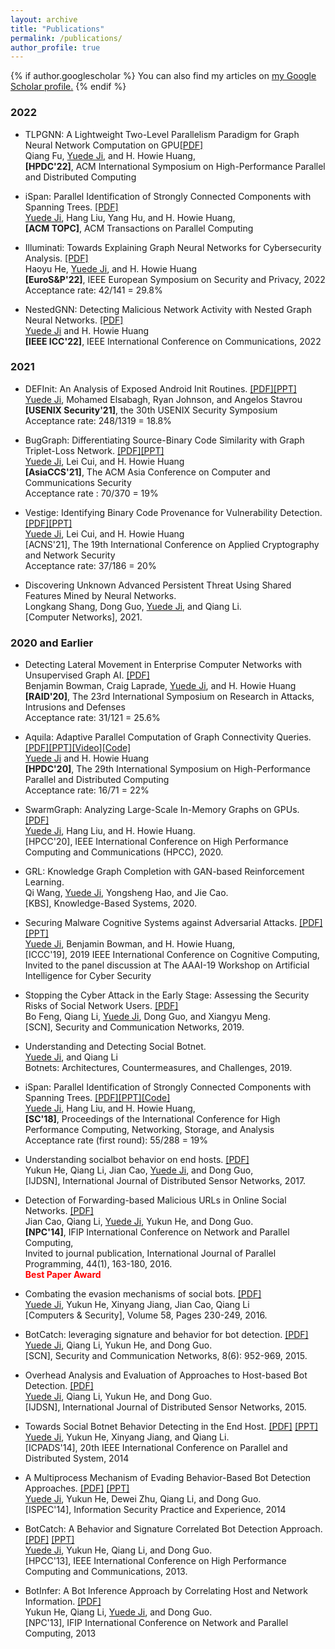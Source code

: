 ```yaml
---
layout: archive
title: "Publications"
permalink: /publications/
author_profile: true
---
```

{% if author.googlescholar %}
  You can also find my articles on <u><a href="{{author.googlescholar}}">my Google Scholar profile</a>.</u>
{% endif %}

### 2022

* TLPGNN: A Lightweight Two-Level Parallelism Paradigm for Graph Neural Network Computation on GPU[[PDF]](../files/22_hpdc_TLPGNN.pdf)<br/>Qiang Fu, <u>Yuede Ji</u>, and H. Howie Huang,<br/><strong>[HPDC'22]</strong>, ACM International Symposium on High-Performance Parallel and Distributed Computing<br/>

* iSpan: Parallel Identification of Strongly Connected Components with Spanning Trees. [[PDF]](.)<br/><u>Yuede Ji</u>, Hang Liu, Yang Hu, and H. Howie Huang,<br/><strong>[ACM TOPC]</strong>, ACM Transactions on Parallel Computing<br/>

* Illuminati: Towards Explaining Graph Neural Networks for Cybersecurity Analysis. [[PDF]](../files/22_EuroSP_Illuminati.pdf)<br/>
Haoyu He, <u>Yuede Ji</u>, and H. Howie Huang<br/><strong>[EuroS&P'22]</strong>, IEEE European Symposium on Security and Privacy, 2022<br/>
Acceptance rate: 42/141 = 29.8%

* NestedGNN: Detecting Malicious Network Activity with Nested Graph Neural Networks. [[PDF]](.)<br/>
<u>Yuede Ji</u> and H. Howie Huang<br/><strong>[IEEE ICC'22]</strong>, IEEE International Conference on Communications, 2022<br/>


### 2021
* DEFInit: An Analysis of Exposed Android Init Routines. [[PDF]](../files/21_Security_DEFInit.pdf)[[PPT]](../files/21_Security_DEFInit_slides.pdf)<br/>
<u>Yuede Ji</u>, Mohamed Elsabagh, Ryan Johnson, and Angelos Stavrou<br/><strong>[USENIX Security'21]</strong>, the 30th USENIX Security Symposium<br/>
Acceptance rate: 248/1319 = 18.8%

* BugGraph: Differentiating Source-Binary Code Similarity with Graph Triplet-Loss Network. [[PDF]](../files/21_AsiaCCS_BugGraph.pdf)[[PPT]](../files/21_AsiaCCS_BugGraph_slides.pdf)<br/>
<u>Yuede Ji</u>, Lei Cui, and H. Howie Huang<br/><strong>[AsiaCCS'21]</strong>, The ACM Asia Conference on Computer and Communications Security<br/>
Acceptance rate : 70/370 = 19%

* Vestige: Identifying Binary Code Provenance for Vulnerability Detection. [[PDF]](../files/21_ACNS_Vestige.pdf)[[PPT]](../files/21_ACNS_Vestige_slides.pdf)<br/>
<u>Yuede Ji</u>, Lei Cui, and H. Howie Huang<br/>[ACNS'21], The 19th International Conference on Applied Cryptography and Network Security<br/>
Acceptance rate: 37/186 = 20%

* Discovering Unknown Advanced Persistent Threat Using Shared Features Mined by Neural Networks.<br/> Longkang Shang, Dong Guo, <u>Yuede Ji</u>, and Qiang Li.<br/>[Computer Networks], 2021.<br/>


### 2020 and Earlier
* Detecting Lateral Movement in Enterprise Computer Networks with Unsupervised Graph AI. [[PDF]](../files/20_RAID_lateral_movement.pdf)<br/>
Benjamin Bowman, Craig Laprade, <u>Yuede Ji</u>, and H. Howie Huang<br/><strong>[RAID'20]</strong>, The 23rd International Symposium on Research in Attacks, Intrusions and Defenses<br/>
Acceptance rate: 31/121 = 25.6%

* Aquila: Adaptive Parallel Computation of Graph Connectivity Queries. [[PDF]](../files/20_HPDC_Aquila.pdf)[[PPT]](../files/20_HPDC_Aquila_slides.pdf)[[Video]](https://youtu.be/CtkJtICiHRc)[[Code]](https://github.com/iHeartGraph/Aquila)<br/><u>Yuede Ji</u> and H. Howie Huang<br/><strong>[HPDC'20]</strong>, The 29th International Symposium on High-Performance Parallel and Distributed Computing<br/>
Acceptance rate: 16/71 = 22%

* SwarmGraph: Analyzing Large-Scale In-Memory Graphs on GPUs. [[PDF]](../files/20_HPCC_SwarmGraph.pdf)<br/><u>Yuede Ji</u>, Hang Liu, and H. Howie Huang.<br/>[HPCC'20], IEEE International Conference on High Performance Computing and Communications (HPCC), 2020.

* GRL: Knowledge Graph Completion with GAN-based Reinforcement Learning.<br/> Qi Wang, <u>Yuede Ji</u>, Yongsheng Hao, and Jie Cao. <br/>[KBS], Knowledge-Based Systems, 2020.<br/>

* Securing Malware Cognitive Systems against Adversarial Attacks. [[PDF]](../files/19_ICCC_malware_adversary.pdf)[[PPT]](../files/19_ICCC_malware_adversary_slides.pdf) <br/><u>Yuede Ji</u>, Benjamin Bowman, and H. Howie Huang,<br/>[ICCC'19], 2019 IEEE International Conference on Cognitive Computing,<br/>
Invited to the panel discussion at The AAAI-19 Workshop on Artificial Intelligence for Cyber Security<br/>

* Stopping the Cyber Attack in the Early Stage: Assessing the Security Risks of Social Network Users. [[PDF]](../files/19_SCN_APT_assess.pdf)<br/>Bo Feng, Qiang Li, <u>Yuede Ji</u>, Dong Guo, and Xiangyu Meng.<br/>[SCN], Security and Communication Networks, 2019.<br/>

* Understanding and Detecting Social Botnet.<br/><u>Yuede Ji</u>, and Qiang Li<br/>Botnets: Architectures, Countermeasures, and Challenges, 2019.<br/>

* iSpan: Parallel Identification of Strongly Connected Components with Spanning Trees. [[PDF]](../files/18_SC_iSpan.pdf)[[PPT]](../files/18_SC_iSpan_slides.pdf)[[Code]](https://github.com/iHeartGraph/iSpan)<br/><u>Yuede Ji</u>, Hang Liu, and H. Howie Huang,<br/><strong>[SC'18]</strong>, Proceedings of the International Conference for High Performance Computing, Networking, Storage, and Analysis<br/>
Acceptance rate (first round): 55/288 = 19%

* Understanding socialbot behavior on end hosts. [[PDF]](../files/17_IJDSN_social_botnet.pdf)<br/>
Yukun He, Qiang Li, Jian Cao, <u>Yuede Ji</u>, and Dong Guo,<br/>
[IJDSN], International Journal of Distributed Sensor Networks, 2017.<br/>

* Detection of Forwarding-based Malicious URLs in Online Social Networks. [[PDF]](../files/14_NPC_malicious_url.pdf)<br/>Jian Cao, Qiang Li, <u>Yuede Ji</u>, Yukun He, and Dong Guo.<br/><strong>[NPC'14]</strong>, IFIP International Conference on Network and Parallel Computing,<br/>Invited to journal publication, International Journal of Parallel Programming, 44(1), 163-180, 2016.<br/>
<span style="color:red"><strong>Best Paper Award</strong><span style="color:red">

* Combating the evasion mechanisms of social bots. [[PDF]](../files/16_CS_social_botnet.pdf)<br/><u>Yuede Ji</u>, Yukun He, Xinyang Jiang, Jian Cao, Qiang Li<br/>[Computers & Security], Volume 58, Pages 230-249, 2016.<br/>

* BotCatch: leveraging signature and behavior for bot detection. [[PDF]](../files/15_SCN_BotCatch.pdf)<br/><u>Yuede Ji</u>, Qiang Li, Yukun He, and Dong Guo.<br/>[SCN], Security and Communication Networks, 8(6): 952-969, 2015.

* Overhead Analysis and Evaluation of Approaches to Host-based Bot Detection. [[PDF]](../files/15_IJDSN_botnet_overhead.pdf)<br/><u>Yuede Ji</u>, Qiang Li, Yukun He, and Dong Guo.<br/>[IJDSN], International Journal of Distributed Sensor Networks, 2015.


* Towards Social Botnet Behavior Detecting in the End Host. [[PDF]](../files/14_ICPADS_social_botnet.pdf) [[PPT]](../files/14_ICPADS_social_botnet_slides.pdf)<br/><u>Yuede Ji</u>, Yukun He, Xinyang Jiang, and Qiang Li.<br/>[ICPADS'14], 20th IEEE International Conference on Parallel and Distributed System, 2014

* A Multiprocess Mechanism of Evading Behavior-Based Bot Detection Approaches. [[PDF]](../files/14_ISPEC_multiprocess_botnet.pdf) [[PPT]](../files/14_ISPEC_multiprocess_botnet_slides.pptx) <br/><u>Yuede Ji</u>, Yukun He, Dewei Zhu, Qiang Li, and Dong Guo.<br/>[ISPEC'14], Information Security Practice and Experience, 2014

* BotCatch: A Behavior and Signature Correlated Bot Detection Approach. [[PDF]](../files/13_HPCC_BotCatch.pdf) [[PPT]](../files/13_HPCC_BotCatch_slides.pptx)<br/><u>Yuede Ji</u>, Yukun He, Qiang Li, and Dong Guo.<br/>[HPCC'13], IEEE International Conference on High Performance Computing and Communications, 2013.

* BotInfer: A Bot Inference Approach by Correlating Host and Network Information. [[PDF]](../files/13_NPC_BotInfer.pdf)<br/>Yukun He, Qiang Li, <u>Yuede Ji</u>, and Dong Guo.<br/>[NPC'13], IFIP International Conference on Network and Parallel Computing, 2013
